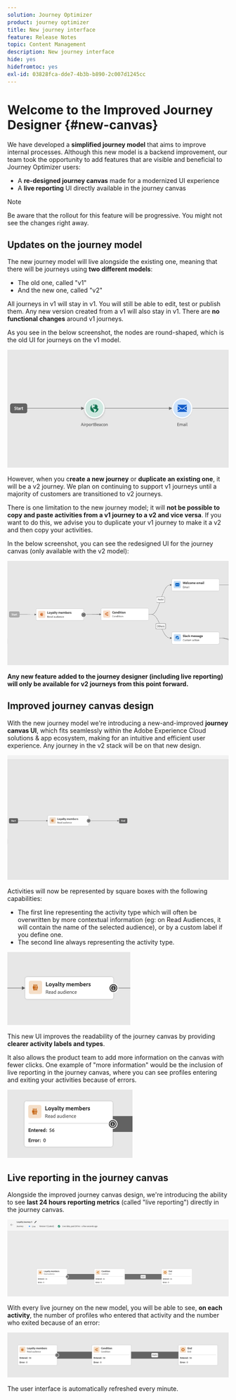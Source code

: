 ```yaml
---
solution: Journey Optimizer
product: journey optimizer
title: New journey interface
feature: Release Notes
topic: Content Management
description: New journey interface
hide: yes
hidefromtoc: yes
exl-id: 03828fca-dde7-4b3b-b890-2c007d1245cc
---
```

# Welcome to the Improved Journey Designer {#new-canvas}

We have developed a **simplified journey model** that aims to improve internal processes. Although this new model is a backend improvement, our team took the opportunity to add features that are visible and beneficial to Journey Optimizer users:

* A **re-designed journey canvas** made for a modernized UI experience
* A **live reporting** UI directly available in the journey canvas

>[!NOTE]
>
>Be aware that the rollout for this feature will be progressive. You might not see the changes right away.

## Updates on the journey model

The new journey model will live alongside the existing one, meaning that there will be journeys using **two different models**:

* The old one, called "v1"
* And the new one, called "v2"

All journeys in v1 will stay in v1. You will still be able to edit, test or publish them. Any new version created from a v1 will also stay in v1. There are **no functional changes** around v1 journeys.

As you see in the below screenshot, the nodes are round-shaped, which is the old UI for journeys on the v1 model.

![](assets/new-canvas.png)

However, when you c**reate a new journey** or **duplicate an existing one**, it will be a v2 journey.  We plan on continuing to support v1 journeys until a majority of customers are transitioned to v2 journeys.

There is one limitation to the new journey model; it will **not be possible to copy and paste activities from a v1 journey to a v2 and vice versa**. If you want to do this, we advise you to duplicate your v1 journey to make it a v2 and then copy your activities.

In the below screenshot, you can see the redesigned UI for the journey canvas (only available with the v2 model):

![](assets/new-canvas2.png)

**Any new feature added to the journey designer (including live reporting) will only be available for v2 journeys from this point forward.**

## Improved journey canvas design

With the new journey model we're introducing a new-and-improved **journey canvas UI**, which fits seamlessly within the Adobe Experience Cloud solutions & app ecosystem, making for an intuitive and efficient user experience. Any journey in the v2 stack will be on that new design.

![](assets/new-canvas3.gif)

Activities will now be represented by square boxes with the following capabilities:

* The first line representing the activity type which will often be overwritten by more contextual information (eg: on Read Audiences, it will contain the name of the selected audience), or by a custom label if you define one. 
* The second line always representing the activity type.

![](assets/new-canvas4.png)

This new UI improves the readability of the journey canvas by providing **clearer activity labels and types**.

It also allows the product team to add more information on the canvas with fewer clicks. One example of "more information" would be the inclusion of live reporting in the journey canvas, where you can see profiles entering and exiting your activities because of errors. 

![](assets/new-canvas5.png)


## Live reporting in the journey canvas

Alongside the improved journey canvas design, we're introducing the ability to see **last 24 hours reporting metrics** (called "live reporting") directly in the journey canvas.

![](assets/new-canvas6bis.png)

With every live journey on the new model, you will be able to see, **on each activity**, the number of profiles who entered that activity and the number who exited because of an error:

![](assets/new-canvas8.png)

<!--`
With every live journey on the new model, you will be able to see two types of "last 24 hours" reporting information:

* On a **new insert**, you will see:
    * The number of profiles that have been exported for audience-triggered journeys. You will see the number of profiles available in the last export job alongside the time when that export has been made.
    * The number of profiles who exited the journey
    * The percentage of errors
    ![](assets/new-canvas7.png)
* **On each activity**, you will see the number of profiles who entered that activity and the number who exited because of an error:
    ![](assets/new-canvas8.png)
-->

The user interface is automatically refreshed every minute.

<!--
Please note that you may see differences between the number of exported profiles and the number of profiles flowing through the journey. The exported profiles count only provides information about the last export job being made while the number of profiles entering an activity only contains profiles who did it in the last 24 hours. This can especially be visible on recurring daily journeys as there could be a data overlap between two days.
-->
